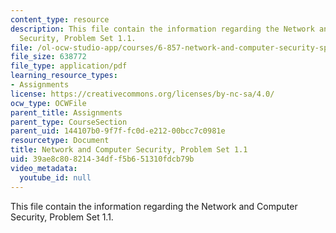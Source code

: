```yaml
---
content_type: resource
description: This file contain the information regarding the Network and Computer
  Security, Problem Set 1.1.
file: /ol-ocw-studio-app/courses/6-857-network-and-computer-security-spring-2014/39ae8c80821434dff5b651310fdcb79b_MIT6_857S14_1.1.pdf
file_size: 638772
file_type: application/pdf
learning_resource_types:
- Assignments
license: https://creativecommons.org/licenses/by-nc-sa/4.0/
ocw_type: OCWFile
parent_title: Assignments
parent_type: CourseSection
parent_uid: 144107b0-9f7f-fc0d-e212-00bcc7c0981e
resourcetype: Document
title: Network and Computer Security, Problem Set 1.1
uid: 39ae8c80-8214-34df-f5b6-51310fdcb79b
video_metadata:
  youtube_id: null
---
```

This file contain the information regarding the Network and Computer Security, Problem Set 1.1.